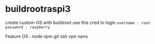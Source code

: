 # buildrootraspi3

create custom OS with buildroot 
use this cred to login
`username : root`
`password : raspberry` 

Feature OS : 
  node 
  npm 
  git
  ssh 
  vpn
  nano 
  
